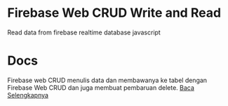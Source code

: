 # Firebase Web CRUD Write and Read
Read data from firebase realtime database javascript

# Docs

Firebase web CRUD menulis data dan membawanya ke tabel dengan Firebase Web CRUD dan juga membuat pembaruan delete. <a href="https://www.samuelpasaribu.com/2022/07/cara-membaca-dan-menulis-data-dengan-crud-firebase-web.html" target="_blank">Baca Selengkapnya</a>
